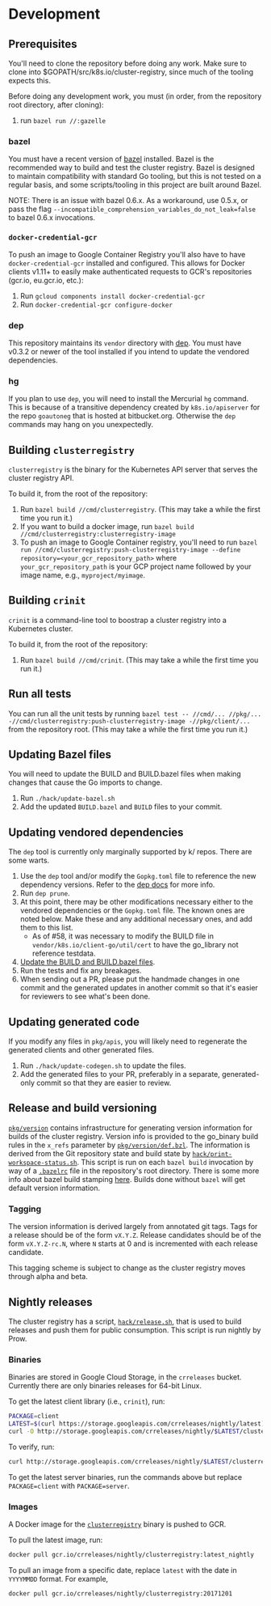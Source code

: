 # Development

## Prerequisites

You'll need to clone the repository before doing any work. Make sure to clone
into $GOPATH/src/k8s.io/cluster-registry, since much of the tooling expects
this.

Before doing any development work, you must (in order, from the repository root
directory, after cloning):

1.  run `bazel run //:gazelle`

### bazel

You must have a recent version of [bazel](https://bazel.io) installed. Bazel is
the recommended way to build and test the cluster registry. Bazel is designed to
maintain compatibility with standard Go tooling, but this is not tested on a
regular basis, and some scripts/tooling in this project are built around Bazel.

NOTE: There is an issue with bazel 0.6.x. As a workaround, use 0.5.x, or pass
the flag `--incompatible_comprehension_variables_do_not_leak=false` to bazel
0.6.x invocations.

### `docker-credential-gcr`

To push an image to Google Container Registry you'll also have to have
`docker-credential-gcr` installed and configured. This allows for Docker clients
v1.11+ to easily make authenticated requests to GCR's repositories (gcr.io,
eu.gcr.io, etc.):

1.  Run `gcloud components install docker-credential-gcr`
1.  Run `docker-credential-gcr configure-docker`

### dep

This repository maintains its `vendor` directory with
[dep](https://github.com/golang/dep). You must have v0.3.2 or newer of the tool
installed if you intend to update the vendored dependencies.

### hg

If you plan to use `dep`, you will need to install the Mercurial `hg` command.
This is because of a transitive dependency created by `k8s.io/apiserver` for
the repo `goautoneg` that is hosted at bitbucket.org.  Otherwise the `dep`
commands may hang on you unexpectedly.

## Building `clusterregistry`

`clusterregistry` is the binary for the Kubernetes API server that serves the
cluster registry API.

To build it, from the root of the repository:

1.  Run `bazel build //cmd/clusterregistry`. (This may take a while the first
    time you run it.)
1.  If you want to build a docker image, run
    `bazel build //cmd/clusterregistry:clusterregistry-image`
1.  To push an image to Google Container registry, you'll need to run
    `bazel run //cmd/clusterregistry:push-clusterregistry-image --define repository=<your_gcr_repository_path>`
     where `your_gcr_repository_path` is your GCP project name followed by
     your image name, e.g., `myproject/myimage`.

## Building `crinit`

`crinit` is a command-line tool to boostrap a cluster registry into a Kubernetes
cluster.

To build it, from the root of the repository:

1.  Run `bazel build //cmd/crinit`. (This may take a while the first time you
    run it.)

## Run all tests

You can run all the unit tests by running
`bazel test -- //cmd/... //pkg/...  -//cmd/clusterregistry:push-clusterregistry-image -//pkg/client/...`
from the repository root. (This may take a while the first time you run it.)

## Updating Bazel files

You will need to update the BUILD and BUILD.bazel files when making changes that
cause the Go imports to change.

1.  Run `./hack/update-bazel.sh`
1.  Add the updated `BUILD.bazel` and `BUILD` files to your commit.

## Updating vendored dependencies

The `dep` tool is currently only marginally supported by k/ repos. There are
some warts.

1.  Use the `dep` tool and/or modify the `Gopkg.toml` file to reference the
    new dependency versions. Refer to the [dep
    docs](https://github.com/golang/dep#usage) for more info.
1.  Run `dep prune`.
1.  At this point, there may be other modifications necessary either to the
    vendored dependencies or the `Gopkg.toml` file. The known ones are noted
    below. Make these and any additional necessary ones, and add them to this
    list.
    -   As of #58, it was necessary to modify the BUILD file in
        `vendor/k8s.io/client-go/util/cert` to have the go_library not reference
        testdata.
1.  [Update the BUILD and BUILD.bazel files](#updating-bazel-files).
1.  Run the tests and fix any breakages.
1.  When sending out a PR, please put the handmade changes in one commit and the
    generated updates in another commit so that it's easier for reviewers to
    see what's been done.

## Updating generated code

If you modify any files in `pkg/apis`, you will likely need to regenerate the
generated clients and other generated files.

1.  Run `./hack/update-codegen.sh` to update the files.
1.  Add the generated files to your PR, preferably in a separate, generated-only
    commit so that they are easier to review.

## Release and build versioning

[`pkg/version`](/pkg/version) contains infrastructure for generating version
information for builds of the cluster registry. Version info is provided to the
go_binary build rules in the `x_refs` parameter by
[`pkg/version/def.bzl`](/pkg/version/def.bzl). The information is derived from
the Git repository state and build state by
[`hack/print-workspace-status.sh`](/hack/print-workspace-status.sh). This script
is run on each `bazel build` invocation by way of a [`.bazelrc`](\.bazelrc) file
in the repository's root directory. There is some more info about bazel build
stamping
[here](https://www.kchodorow.com/blog/2017/03/27/stamping-your-builds/). Builds
done without `bazel` will get default version information.

### Tagging

The version information is derived largely from annotated git tags. Tags for a
release should be of the form `vX.Y.Z`. Release candidates should be of the form
`vX.Y.Z-rc.N`, where `N` starts at 0 and is incremented with each release
candidate.

This tagging scheme is subject to change as the cluster registry moves through
alpha and beta.

## Nightly releases

The cluster registry has a script, [`hack/release.sh`](../hack/release.sh), that
is used to build releases and push them for public consumption. This script is
run nightly by Prow.

### Binaries

Binaries are stored in Google Cloud Storage, in the `crreleases` bucket.
Currently there are only binaries releases for 64-bit Linux.

To get the latest client library (i.e., `crinit`), run:

```sh
PACKAGE=client
LATEST=$(curl https://storage.googleapis.com/crreleases/nightly/latest)
curl -O http://storage.googleapis.com/crreleases/nightly/$LATEST/clusterregistry-$PACKAGE.tar.gz
```

To verify, run:

```sh
curl http://storage.googleapis.com/crreleases/nightly/$LATEST/clusterregistry-$PACKAGE.tar.gz.sha | sha256sum -c -
```

To get the latest server binaries, run the commands above but replace
`PACKAGE=client` with `PACKAGE=server`.

### Images

A Docker image for the [`clusterregistry`](../cmd/clusterregistry) binary is
pushed to GCR.

To pull the latest image, run:

```sh
docker pull gcr.io/crreleases/nightly/clusterregistry:latest_nightly
```

To pull an image from a specific date, replace `latest` with the date in
`YYYYMMDD` format. For example,

```sh
docker pull gcr.io/crreleases/nightly/clusterregistry:20171201
```
